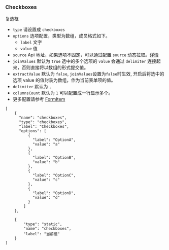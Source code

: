### Checkboxes

复选框

-   `type` 请设置成 `checkboxes`
-   `options` 选项配置，类型为数组，成员格式如下。
    -   `label` 文字
    -   `value` 值
-   `source` Api 地址，如果选项不固定，可以通过配置 `source` 动态拉取。[详情](/docs/api#select)
-   `joinValues` 默认为 `true` 选中的多个选项的 `value` 会通过 `delimiter` 连接起来，否则直接将以数组的形式提交值。
-   `extractValue` 默认为 `false`, `joinValues`设置为`false`时生效, 开启后将选中的选项 value 的值封装为数组，作为当前表单项的值。
-   `delimiter` 默认为 `,`
-   `columnsCount` 默认为 `1` 可以配置成一行显示多个。
-   更多配置请参考 [FormItem](./FormItem.md)

```schema:height="330" scope="form"
[
    {
      "name": "checkboxes",
      "type": "checkboxes",
      "label": "Checkboxes",
      "options": [
          {
            "label": "OptionA",
            "value": "a"
          },
          {
            "label": "OptionB",
            "value": "b"
          },
          {
            "label": "OptionC",
            "value": "c"
          },
          {
            "label": "OptionD",
            "value": "d"
          }
        ]
    },

    {
        "type": "static",
        "name": "checkboxes",
        "label": "当前值"
    }
]
```
